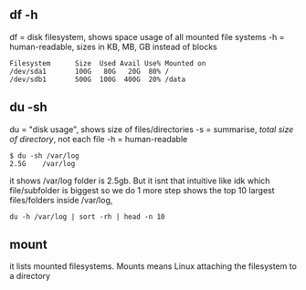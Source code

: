 ## df -h
df = disk filesystem, shows space usage of all mounted file systems
-h = human-readable, sizes in KB, MB, GB instead of blocks

```
Filesystem      Size  Used Avail Use% Mounted on
/dev/sda1       100G   80G   20G  80% /
/dev/sdb1       500G  100G  400G  20% /data
```

## du -sh <directory>
du = "disk usage", shows size of files/directories
-s = summarise, *total size of directory*, not each file
-h = human-readable
```
$ du -sh /var/log
2.5G    /var/log
```
it shows /var/log folder is 2.5gb. But it isnt that intuitive like idk which file/subfolder is biggest 
so we do 1 more step
shows the top 10 largest files/folders inside /var/log,
```
du -h /var/log | sort -rh | head -n 10
```

## mount
it lists mounted filesystems. Mounts means Linux attaching the filesystem to a directory
